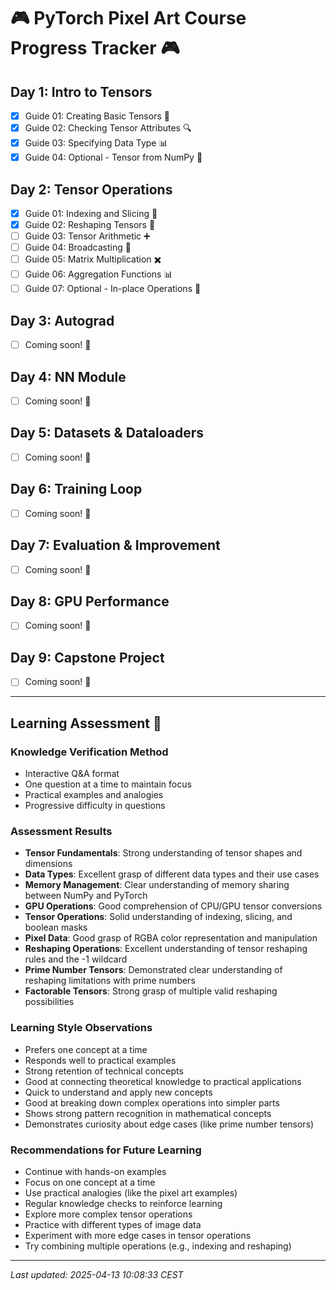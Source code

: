 # 🎮 PyTorch Pixel Art Course Progress Tracker 🎮

## Day 1: Intro to Tensors

- [x] Guide 01: Creating Basic Tensors 🎨
- [x] Guide 02: Checking Tensor Attributes 🔍
- [x] Guide 03: Specifying Data Type 📊
- [x] Guide 04: Optional - Tensor from NumPy 🔄

## Day 2: Tensor Operations

- [x] Guide 01: Indexing and Slicing 🎯
- [x] Guide 02: Reshaping Tensors 🔄
- [ ] Guide 03: Tensor Arithmetic ➕
- [ ] Guide 04: Broadcasting 📡
- [ ] Guide 05: Matrix Multiplication ✖️
- [ ] Guide 06: Aggregation Functions 📊
- [ ] Guide 07: Optional - In-place Operations 🔄

## Day 3: Autograd

- [ ] Coming soon! 🚀

## Day 4: NN Module

- [ ] Coming soon! 🚀

## Day 5: Datasets & Dataloaders

- [ ] Coming soon! 🚀

## Day 6: Training Loop

- [ ] Coming soon! 🚀

## Day 7: Evaluation & Improvement

- [ ] Coming soon! 🚀

## Day 8: GPU Performance

- [ ] Coming soon! 🚀

## Day 9: Capstone Project

- [ ] Coming soon! 🚀

---

## Learning Assessment 🧠

### Knowledge Verification Method

- Interactive Q&A format
- One question at a time to maintain focus
- Practical examples and analogies
- Progressive difficulty in questions

### Assessment Results

- **Tensor Fundamentals**: Strong understanding of tensor shapes and dimensions
- **Data Types**: Excellent grasp of different data types and their use cases
- **Memory Management**: Clear understanding of memory sharing between NumPy and PyTorch
- **GPU Operations**: Good comprehension of CPU/GPU tensor conversions
- **Tensor Operations**: Solid understanding of indexing, slicing, and boolean masks
- **Pixel Data**: Good grasp of RGBA color representation and manipulation
- **Reshaping Operations**: Excellent understanding of tensor reshaping rules and the -1 wildcard
- **Prime Number Tensors**: Demonstrated clear understanding of reshaping limitations with prime numbers
- **Factorable Tensors**: Strong grasp of multiple valid reshaping possibilities

### Learning Style Observations

- Prefers one concept at a time
- Responds well to practical examples
- Strong retention of technical concepts
- Good at connecting theoretical knowledge to practical applications
- Quick to understand and apply new concepts
- Good at breaking down complex operations into simpler parts
- Shows strong pattern recognition in mathematical concepts
- Demonstrates curiosity about edge cases (like prime number tensors)

### Recommendations for Future Learning

- Continue with hands-on examples
- Focus on one concept at a time
- Use practical analogies (like the pixel art examples)
- Regular knowledge checks to reinforce learning
- Explore more complex tensor operations
- Practice with different types of image data
- Experiment with more edge cases in tensor operations
- Try combining multiple operations (e.g., indexing and reshaping)

---

_Last updated: 2025-04-13 10:08:33 CEST_
